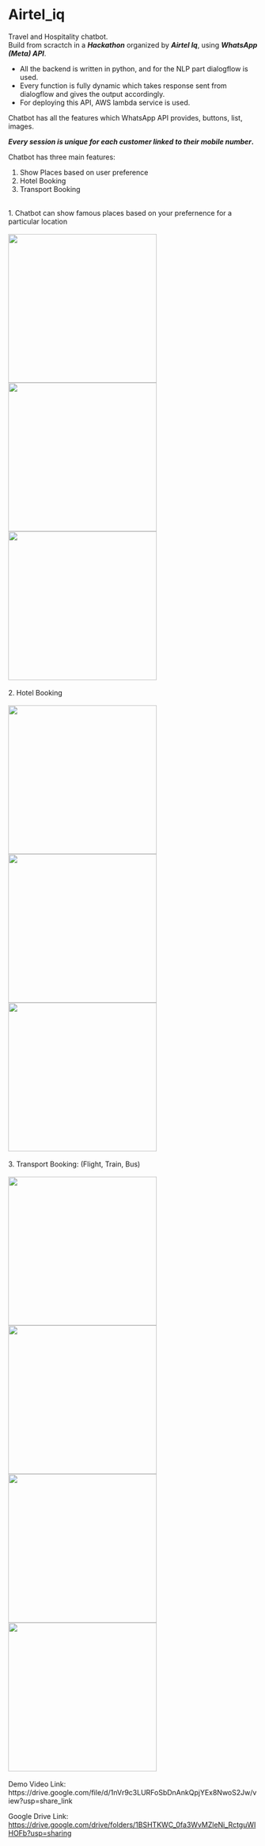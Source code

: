 # Airtel_iq
Travel and Hospitality chatbot.
<br>
Build from scractch in a <b>*Hackathon*</b> organized by <b>*Airtel Iq*</b>, using <b>*WhatsApp (Meta) API*</b>.

<ul>
  <li>All the backend is written in python, and for the NLP part dialogflow is used.</li>
<li>Every function is fully dynamic which takes response sent from dialogflow and gives the output accordingly.</li>
  <li>For deploying this API, AWS lambda service is used.</li>
</ul>

Chatbot has all the features which WhatsApp API provides, buttons, list, images.
<br>

<b>*Every session is unique for each customer linked to their mobile number*.</b>

Chatbot has three main features:
1. Show Places based on user preference
2. Hotel Booking
3. Transport Booking

<br>
1. Chatbot can show famous places based on your prefernence for a particular location
<br>
<br>
<img width="300px" src="https://github.com/Singhal-Akshat/Airtel_iq/assets/100532934/7ab1188d-73da-426f-b92d-b47d11f56685">
<img width="300px" src="https://github.com/Singhal-Akshat/Airtel_iq/assets/100532934/dc48aff6-9d94-4cb2-a697-5b7e920c31ab">
<img width="300px" src="https://github.com/Singhal-Akshat/Airtel_iq/assets/100532934/54fe56bf-c66a-4b57-b1c0-cd61c762e67f">
<br>
<br>
2. Hotel Booking
<br>
<br>
<img width="300px" src="https://github.com/Singhal-Akshat/Airtel_iq/assets/100532934/a5846554-d326-4e06-9fba-be0129b5649b">
<img width="300px" src="https://github.com/Singhal-Akshat/Airtel_iq/assets/100532934/593363c1-52b0-448d-b692-7c6a84b689fd">
<img width="300px" src="https://github.com/Singhal-Akshat/Airtel_iq/assets/100532934/1ab9a40d-d5dc-40fb-bcd4-2a8789380c1b">
<br>
<br>
3. Transport Booking: (Flight, Train, Bus)
<br>
<br>
<img width="300px" src="https://github.com/Singhal-Akshat/Airtel_iq/assets/100532934/a215c3c3-8cbb-444c-a8fa-9e22d21795e4">
<img width="300px" src="https://github.com/Singhal-Akshat/Airtel_iq/assets/100532934/5ae3a6ea-56ac-4a95-a62c-e5367bebe7b9">
<img width="300px" src="https://github.com/Singhal-Akshat/Airtel_iq/assets/100532934/5336e13f-3443-43e3-9ea9-990d72acd35e">
<img width="300px" src="https://github.com/Singhal-Akshat/Airtel_iq/assets/100532934/cdea5139-8cf3-4cfc-acf4-cefc3712bf93">
<br>
<br>
Demo Video Link: https://drive.google.com/file/d/1nVr9c3LURFoSbDnAnkQpjYEx8NwoS2Jw/view?usp=share_link

Google Drive Link: https://drive.google.com/drive/folders/1BSHTKWC_0fa3WvMZleNi_RctguWIHOFb?usp=sharing
